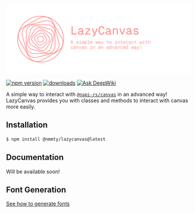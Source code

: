 ![Logo](./resources/logo.svg)

[![npm version](https://badge.fury.io/js/%40nmmty%2Flazycanvas.svg)](https://www.npmjs.com/package/@nmmty/lazycanvas)
[![downloads](https://img.shields.io/npm/dm/%40nmmty%2Flazycanvas.svg)](https://www.npmjs.com/package/@nmmty/lazycanvas)
[![Ask DeepWiki](https://deepwiki.com/badge.svg)](https://deepwiki.com/NMMTY/LazyCanvas)

A simple way to interact with [`@napi-rs/canvas`](https://github.com/Brooooooklyn/canvas) in an advanced way!
LazyCanvas provides you with classes and methods to interact with canvas more easily. 

## Installation
```bash
$ npm install @nmmty/lazycanvas@latest
```

## Documentation

Will be available soon!

## Font Generation

[See how to generate fonts](./scripts/FontsGenerate.md)
